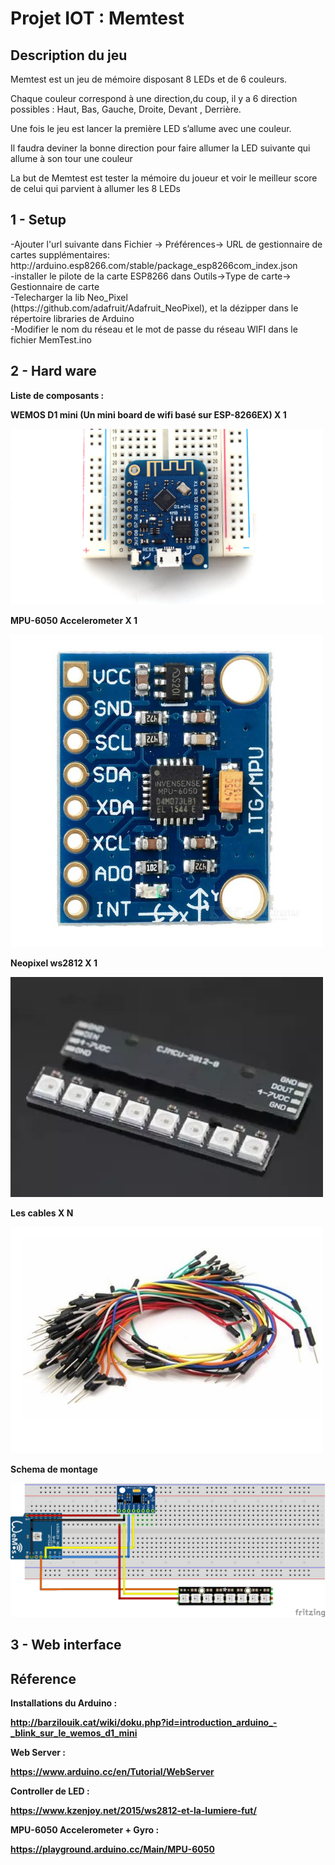 # Projet IOT : Memtest

<h2>Description du jeu</h2>

<p>Memtest est un jeu de mémoire disposant 8 LEDs et de 6 couleurs.

Chaque couleur correspond à une direction,du coup, il y a 6 direction possibles : Haut, Bas, Gauche, Droite, Devant , Derrière.

Une fois le jeu est lancer la première LED s’allume avec une couleur.

Il faudra deviner la bonne direction pour faire allumer la LED suivante qui allume à son tour une couleur 

La but de Memtest est tester la mémoire du joueur et voir le meilleur score de celui qui parvient à allumer les 8 LEDs
</p>



<h2>1 - Setup</h2>
<p>
-Ajouter l'url suivante dans Fichier -> Préférences-> URL de gestionnaire de cartes supplémentaires:
http://arduino.esp8266.com/stable/package_esp8266com_index.json<br>
-installer le pilote de la carte ESP8266 dans Outils->Type de carte-> Gestionnaire de carte<br>
-Telecharger la lib Neo_Pixel (https://github.com/adafruit/Adafruit_NeoPixel), et la dézipper dans le répertoire libraries de Arduino<br>
-Modifier le nom du réseau et le mot de passe du réseau WIFI dans le fichier MemTest.ino<br>
</p>
<h2>2 - Hard ware</h2>
<b>Liste de composants : <b>
  <P>   WEMOS D1 mini (Un mini board de wifi basé sur ESP-8266EX) X 1</p>
  <img src="https://github.com/HiduBrh/IOT/blob/master/images/d1_mini.jpg" width="500">
  
  
  <p>   MPU-6050 Accelerometer X 1 </p>
  <img src="https://github.com/HiduBrh/IOT/blob/master/images/mpu6050.jpg" width="500">
  
  
  <p>   Neopixel ws2812 X 1</p>
  <img src="https://github.com/HiduBrh/IOT/blob/master/images/ws2812.jpg" width="500">
  
  
  <p>   Les cables X N</P>
  <img src="https://github.com/HiduBrh/IOT/blob/master/images/cables.jpg" width="500">
  
<p>Schema de montage</p> 
<img src="https://github.com/HiduBrh/IOT/blob/master/Schema.png">
<h2>3 - Web interface</h2>


<h2>Réference</h2>

<b>Installations du Arduino : </b><p>http://barzilouik.cat/wiki/doku.php?id=introduction_arduino_-_blink_sur_le_wemos_d1_mini</p>

<b>Web Server : </b><p>https://www.arduino.cc/en/Tutorial/WebServer</p>

<b>Controller de LED : </b><p>https://www.kzenjoy.net/2015/ws2812-et-la-lumiere-fut/</p>

<b>MPU-6050 Accelerometer + Gyro : </b><p>https://playground.arduino.cc/Main/MPU-6050</p>
